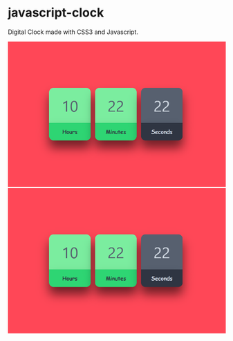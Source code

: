 # javascript-clock
Digital Clock made with CSS3 and Javascript.

<img src="img/Screenshot1.png" width="600">
<img src="img/Screenshot1.png" width="600">
